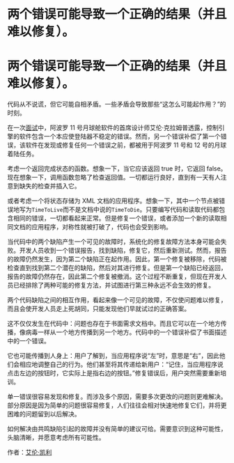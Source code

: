 # 两个错误可能导致一个正确的结果（并且难以修复）。

# 两个错误可能导致一个正确的结果（并且难以修复）。

代码从不说谎，但它可能自相矛盾。一些矛盾会导致那些“这怎么可能起作用？”的时刻。

在一次[面试](http://www.netjeff.com/humor/item.cgi?file=ApolloComputer)中，阿波罗 11 号月球舱软件的首席设计师艾伦·克拉姆普透露，控制引擎的软件包含一个本应使登陆器不稳定的错误。然而，另一个错误补偿了第一个错误，该软件在发现或修复任何一个错误之前，都被用于阿波罗 11 号和 12 号的月球着陆任务。

考虑一个返回完成状态的函数。想象一下，当它应该返回 true 时，它返回 false。现在想象一下，调用函数忽略了检查返回值。一切都运行良好，直到有一天有人注意到缺失的检查并插入它。

或者考虑一个将状态存储为 XML 文档的应用程序。想象一下，其中一个节点被错误地写为`TimeToLive`而不是文档中说的`TimeToDie`。只要编写代码和读取代码都包含相同的错误，一切都看起来正常。但是修复一个错误，或者添加一个新的读取相同文档的应用程序，对称性就被打破了，代码也会受到影响。

当代码中的两个缺陷产生一个可见的故障时，系统化的修复故障方法本身可能会失败。开发人员收到一个错误报告，找到缺陷，修复它，然后重新测试。然而，报告的故障仍然发生，因为第二个缺陷正在起作用。因此，第一个修复被移除，代码被检查直到找到第二个潜在的缺陷，然后对其进行修复。但是第一个缺陷已经返回，报告的故障仍然存在，因此第二个修复被撤消。这个过程不断重复，但现在开发人员已经排除了两种可能的修复方法，并试图进行第三种永远不会生效的修复。

两个代码缺陷之间的相互作用，看起来像一个可见的故障，不仅使问题难以修复，而且会使开发人员走上死胡同，只能发现他们早就试过的正确答案。

这不仅仅发生在代码中：问题也存在于书面需求文档中。而且它可以在一个地方传播，像病毒一样从一个地方传播到另一个地方。代码中的一个错误补偿了书面描述中的一个错误。

它也可能传播到人身上：用户了解到，当应用程序说“左”时，意思是“右”，因此他们会相应地调整自己的行为。他们甚至将其传递给新用户：“记住，当应用程序说点击左边的按钮时，它实际上是指右边的按钮。”修复错误后，用户突然需要重新培训。

单一错误很容易发现和修复。而涉及多个原因，需要多次更改的问题则更难解决。部分原因是因为简单的问题很容易修复，人们往往会相对快速地修复它们，并将更困难的问题留到以后解决。

如何解决由共鸣缺陷引起的故障并没有简单的建议可给。需要意识到这种可能性，头脑清晰，并愿意考虑所有可能性。

作者：[艾伦·凯利](http://programmer.97things.oreilly.com/wiki/index.php/Allan_Kelly)

